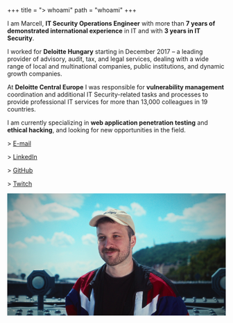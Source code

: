 +++
title = "> whoami"
path = "whoami"
+++


I am Marcell, **IT Security Operations Engineer** with more than **7 years of
demonstrated international experience** in IT
and with **3 years in IT Security**.

I worked for **Deloitte Hungary** starting in December 2017 – a leading provider
of advisory, audit, tax, and legal services, dealing with a wide range of local
and multinational companies, public institutions, and dynamic growth companies.

At **Deloitte Central Europe** I was responsible for
**vulnerability management** coordination and additional IT Security-related
tasks and processes to provide professional IT services for more than 13,000
colleagues in 19 countries.

I am currently specializing in **web application penetration testing**
and **ethical hacking**, and looking for new opportunities in the field.

\> [E-mail](mailto:marcellbarsony@protonmail.com)

\> [LinkedIn](https://linkedin.com/in/marcellbarsony)

\> [GitHub](https://github.com/marcellbarsony)

\> [Twitch](https://twitch.tv/MarciPwns)

![avatar](/pictures/avatar.png)
